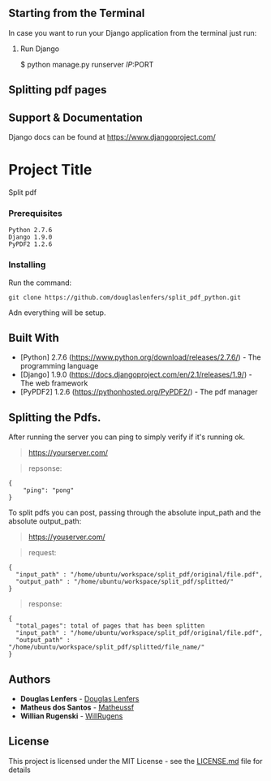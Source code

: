 ## Starting from the Terminal

In case you want to run your Django application from the terminal just run:

1) Run Django

    $ python manage.py runserver $IP:$PORT

## Splitting pdf pages


## Support & Documentation

Django docs can be found at https://www.djangoproject.com/


# Project Title

Split pdf

### Prerequisites


```
Python 2.7.6
Django 1.9.0
PyPDF2 1.2.6
```

### Installing

Run the command:

```
git clone https://github.com/douglaslenfers/split_pdf_python.git
```

Adn everything will be setup.

## Built With

* [Python] 2.7.6 (https://www.python.org/download/releases/2.7.6/) - The programming language
* [Django] 1.9.0 (https://docs.djangoproject.com/en/2.1/releases/1.9/) - The web framework
* [PyPDF2] 1.2.6 (https://pythonhosted.org/PyPDF2/) - The pdf manager

## Splitting the Pdfs.

After running the server you can ping to simply verify if it's running ok.
> https://yourserver.com/

> repsonse:
```
{
    "ping": "pong"
}
```

To split pdfs you can post, passing through the absolute input_path and the absolute output_path:
> https://youserver.com/

> request:
```
{
  "input_path" : "/home/ubuntu/workspace/split_pdf/original/file.pdf",
  "output_path" : "/home/ubuntu/workspace/split_pdf/splitted/"
}
```
> response:
```
{
  "total_pages": total of pages that has been splitten
  "input_path" : "/home/ubuntu/workspace/split_pdf/original/file.pdf",
  "output_path" : "/home/ubuntu/workspace/split_pdf/splitted/file_name/"
}
```

## Authors

* **Douglas Lenfers** - [Douglas Lenfers](https://github.com/douglaslenfers)
* **Matheus dos Santos** - [Matheussf](https://github.com/matheussf)
* **Willian Rugenski** - [WillRugens](https://github.com/WillRugens)

## License

This project is licensed under the MIT License - see the [LICENSE.md](LICENSE.md) file for details

